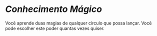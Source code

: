 # *Conhecimento Mágico*

Você aprende duas magias de qualquer círculo que possa lançar. Você pode escolher este poder quantas vezes quiser.